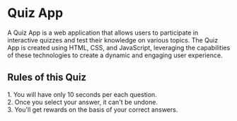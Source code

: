 # Quiz App
A Quiz App is a web application that allows users to participate in interactive quizzes and test their knowledge on various topics. The Quiz App is created using HTML, CSS, and JavaScript, leveraging the capabilities of these technologies to create a dynamic and engaging user experience.

## Rules of this Quiz
<div class="info">1. You will have only <span>10 seconds</span> per each question.</div>
            <div class="info">2. Once you select your answer, it can't be undone.</div>
            <div class="info">3. You'll get rewards on the basis of your correct answers.</div>
            
